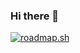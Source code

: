 ### Hi there 👋

[![roadmap.sh](https://api.roadmap.sh/v1-badge/tall/64b6d746f24f2540481180f0?variant=dark)](https://roadmap.sh)

<!--
**anochoa/anochoa** is a ✨ _special_ ✨ repository because its `README.md` (this file) appears on your GitHub profile.

Here are some ideas to get you started:

- 🔭 I’m currently working on ...
- 🌱 I’m currently learning ...
- 👯 I’m looking to collaborate on ...
- 🤔 I’m looking for help with ...
- 💬 Ask me about ...
- 📫 How to reach me: ...
- 😄 Pronouns: ...
- ⚡ Fun fact: ...
-->
